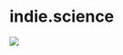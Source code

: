 # indie.science

![](https://github.com/indiescience/indiescience/actions/workflows/build.yml/badge.svg)
